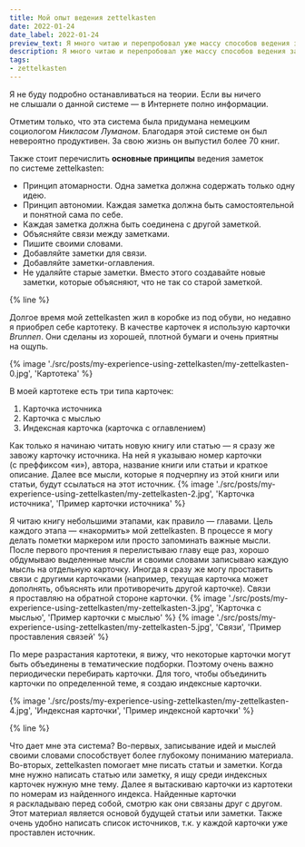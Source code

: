 ```yaml
---
title: Мой опыт ведения zettelkasten
date: 2022-01-24
date_label: 2022-01-24
preview_text: Я много читаю и перепробовал уже массу способов ведения заметок (заметки на полях, выписывание тезисов в отдельный блокнот и др.). Но все эти способы были малоэффективны для меня. Однажды в одном подкасте я услышал про метод zettelkasten и попробовал его внедрить у себя.
description: Я много читаю и перепробовал уже массу способов ведения заметок (заметки на полях, выписывание тезисов в отдельный блокнот и др.). Но все эти способы были малоэффективны для меня. Однажды в одном подкасте я услышал про метод zettelkasten и попробовал его внедрить у себя.
tags:
- zettelkasten
---
```

Я не буду подробно останавливаться на теории. Если вы ничего не слышали о данной системе — в Интернете полно информации.

Отметим только, что эта система была придумана немецким социологом _Никласом Луманом_. Благодаря этой системе он был невероятно продуктивен. За свою жизнь он выпустил более 70 книг.

Также стоит перечислить **основные принципы** ведения заметок по системе zettelkasten:
* Принцип атомарности. Одна заметка должна содержать только одну идею.
* Принцип автономии. Каждая заметка должна быть самостоятельной и понятной сама по себе.
* Каждая заметка должна быть соединена с другой заметкой.
* Объясняйте связи между заметками.
* Пишите своими словами.
* Добавляйте заметки для связи.
* Добавляйте заметки-оглавления.
* Не удаляйте старые заметки. Вместо этого создавайте новые заметки, которые объясняют, что не так со старой заметкой.

{% line %}

Долгое время мой zettelkasten жил в коробке из под обуви, но недавно я приобрел себе картотеку.
В качестве карточек я использую карточки _Brunnen_. Они сделаны из хорошей, плотной бумаги и очень приятны на ощупь.

{% image './src/posts/my-experience-using-zettelkasten/my-zettelkasten-0.jpg', 'Картотека' %}

В моей картотеке есть три типа карточек:
1. Карточка источника
2. Карточка с мыслью
3. Индексная карточка (карточка с оглавлением)

Как только я начинаю читать новую книгу или статью — я сразу же завожу карточку источника. На ней я указываю номер карточки (с преффиксом «и»), автора, название книги или статьи и краткое описание. Далее все мысли, которые я подчерпну из этой книги или статьи, будут ссылаться на этот источник.
{% image './src/posts/my-experience-using-zettelkasten/my-zettelkasten-2.jpg', 'Карточка источника', 'Пример карточки источника' %}

Я читаю книгу небольшими этапами, как правило — главами. Цель каждого этапа — «накормить» мой zettelkasten. В процессе я могу делать пометки маркером или просто запоминать важные мысли. После первого прочтения я перелистываю главу еще раз, хорошо обдумываю выделенные мысли и своими словами записываю каждую мысль на отдельную карточку. Иногда я сразу же могу проставить связи с другими карточками (например, текущая карточка может дополнять, объяснять или противоречить другой карточке). Связи я проставляю на обратной стороне карточки.
{% image './src/posts/my-experience-using-zettelkasten/my-zettelkasten-3.jpg', 'Карточка с мыслью', 'Пример карточки с мыслью' %}
{% image './src/posts/my-experience-using-zettelkasten/my-zettelkasten-5.jpg', 'Связи', 'Пример проставления связей' %}

По мере разрастания картотеки, я вижу, что некоторые карточки могут быть объединены в тематические подборки. Поэтому очень важно периодически перебирать карточки. Для того, чтобы объединить карточки по определенной теме, я создаю индексные карточки.

{% image './src/posts/my-experience-using-zettelkasten/my-zettelkasten-4.jpg', 'Индексная карточки', 'Пример индексной карточки' %}

{% line %}

Что дает мне эта система?
Во-первых, записывание идей и мыслей своими словами способствует более глубокому пониманию материала.
Во-вторых, zettelkasten помогает мне писать статьи и заметки.  Когда мне нужно написать статью или заметку, я ищу среди индексных карточек нужную мне тему. Далее я вытаскиваю карточки из картотеки по номерам из найденного индекса. Найденные карточки я раскладываю перед собой, смотрю как они связаны друг с другом. Этот материал является основой будущей статьи или заметки. Также очень удобно написать список источников, т.к. у каждой карточки уже проставлен источник.
